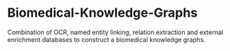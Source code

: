 # Biomedical-Knowledge-Graphs
Combination of OCR, named entity linking, relation extraction and external enrichment databases to construct a biomedical knowledge graphs.
